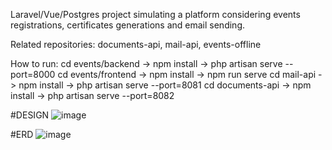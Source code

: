 Laravel/Vue/Postgres project simulating a platform considering events registrations, certificates generations and email sending.

Related repositories: documents-api, mail-api, events-offline

How to run:
cd events/backend -> npm install -> php artisan serve --port=8000
cd events/frontend -> npm install -> npm run serve
cd mail-api -> npm install -> php artisan serve --port=8081
cd documents-api -> npm install -> php artisan serve --port=8082

#DESIGN
![image](https://github.com/user-attachments/assets/0abafeb9-ca0e-4612-922f-02b96806921a)



#ERD
![image](https://github.com/user-attachments/assets/24828316-75a6-40d6-8c4c-7c3467057202)
